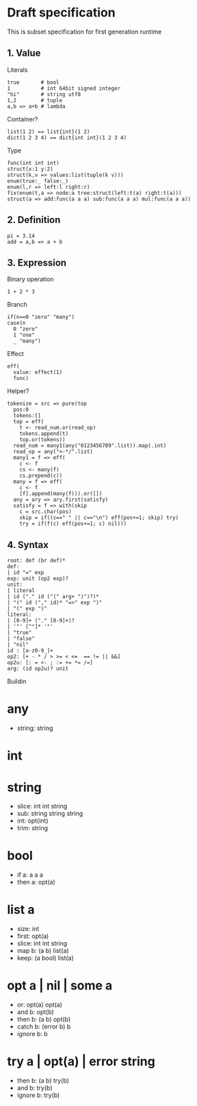 # Draft specification

This is subset specification for first generation runtime

## 1. Value

Literals
```
true       # bool
1          # int 64bit signed integer
"hi"       # string utf8
1,2        # tuple
a,b => a+b # lambda
```

Container?
```
list(1 2) == list{int}(1 2)
dict(1 2 3 4) == dict{int int}(1 2 3 4)
```

Type
```
func(int int int)
struct(x:1 y:2)
struct(k,v => values:list(tuple(k v)))
enum(true:_ false:_)
enum(l,r => left:l right:r)
fix(enum(t,a => node:a tree:struct(left:t(a) right:t(a)))
struct(a => add:func(a a a) sub:func(a a a) mul:func(a a a))
```



## 2. Definition

```
pi = 3.14
add = a,b => a + b
```



## 3. Expression

Binary operation
```
1 + 2 * 3
```

Branch
```
if(n==0 "zero" "many")
case(n
  0 "zero"
  1 "one"
  _ "many")
```

Effect
```
eff(
  value: effect(1)
  func)
```

Helper?
```
tokenize = src => pure(top
  pos:0
  tokens:[]
  top = eff(
    t <- read_num.or(read_op)
    tokens.append(t)
    top.or(tokens))
  read_num = many1(any("0123456789".list)).map(.int)
  read_op = any("+-*/".list)
  many1 = f => eff(
    c <- f
    cs <- many(f)
    cs.prepend(c))
  many = f => eff(
    c <- f
    [f].append(many(f))).or([])
  any = ary => ary.first(satisfy)
  satisfy = f => with(skip
    c = src.char(pos)
    skip = if((c==" " || c=="\n") eff(pos+=1; skip) try)
    try = if(f(c) eff(pos+=1; c) nil)))
```



## 4. Syntax
```
root: def (br def)*
def:
| id "=" exp
exp: unit (op2 exp)?
unit:
| literal
| id ("." id ("(" arg+ ")")?)*
| "(" id ("," id)* "=>" exp ")"
| "(" exp ")"
literal:
| [0-9]+ ("." [0-9]+)?
| '"' [^"]* '"'
| "true"
| "false"
| "nil"
id : [a-z0-9_]+
op2: [+ - * / > >= < <=  == != || &&]
op2u: [: = <- ; := += *= /=]
arg: (id op2u)? unit
```

Buildin
# any
- string: string
# int
# string
- slice: int int string
- sub: string string string
- int: opt(int)
- trim: string
# bool
- if a: a a a
- then a: opt(a)
# list a
- size: int
- first: opt(a)
- slice: int int string
- map b: (a b) list(a)
- keep: (a bool) list(a)
# opt a | nil | some a
- or: opt(a) opt(a)
- and b: opt(b)
- then b: (a b) opt(b)
- catch b: (error b) b
- ignore b: b
# try a | opt(a) | error string
- then b: (a b) try(b)
- and b: try(b)
- ignore b: try(b)
